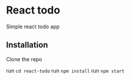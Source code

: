 # React todo
Simple react todo app

## Installation

Clone the repo 

run `cd react-todo`
run `npm install`
run `npm start`



